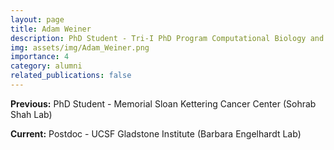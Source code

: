 ```yaml
---
layout: page
title: Adam Weiner
description: PhD Student - Tri-I PhD Program Computational Biology and Medicine
img: assets/img/Adam_Weiner.png
importance: 4
category: alumni
related_publications: false
---
```


**Previous:** PhD Student - Memorial Sloan Kettering Cancer Center (Sohrab Shah Lab)

**Current:** Postdoc - UCSF Gladstone Institute (Barbara Engelhardt Lab)
